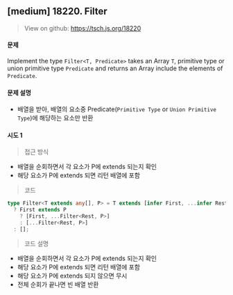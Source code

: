 ## [medium] 18220. Filter

> View on github: https://tsch.js.org/18220

#### 문제

Implement the type `Filter<T, Predicate>` takes an Array `T`, primitive type or union primitive type `Predicate` and returns an Array include the elements of `Predicate`.

#### 문제 설명

- 배열을 받아, 배열의 요소중 Predicate(`Primitive Type` or `Union Primitive Type`)에 해당하는 요소만 반환

#### 시도 1

> 접근 방식

- 배열을 순회하면서 각 요소가 P에 extends 되는지 확인
- 해당 요소가 P에 extends 되면 리턴 배열에 포함

> 코드

```ts
type Filter<T extends any[], P> = T extends [infer First, ...infer Rest]
  ? First extends P
    ? [First, ...Filter<Rest, P>]
    : [...Filter<Rest, P>]
  : [];
```

> 코드 설명

- 배열을 순회하면서 각 요소가 P에 extends 되는지 확인
- 해당 요소가 P에 extends 되면 리턴 배열에 포함
- 해당 요소가 P에 extends 되지 않으면 무시
- 전체 순회가 끝나면 빈 배열 반환

